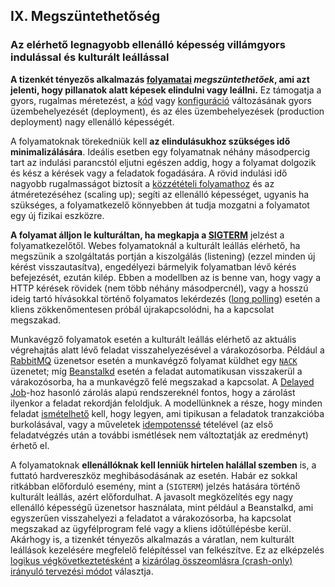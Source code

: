 ## IX. Megszüntethetőség
### Az elérhető legnagyobb ellenálló képesség villámgyors indulással és kulturált leállással

**A tizenkét tényezős alkalmazás [folyamatai](./processes) *megszüntethetőek*, ami azt jelenti, hogy pillanatok alatt képesek elindulni vagy leállni.** Ez támogatja a gyors, rugalmas méretezést, a [kód](./codebase) vagy [konfiguráció](./config) változásának gyors üzembehelyezését (deployment), és az éles üzembehelyezések (production deployment) nagy ellenálló képességét.

A folyamatoknak törekedniük kell **az elindulásukhoz szükséges idő minimalizálására**. Ideális esetben egy folyamatnak néhány másodpercig tart az indulási parancstól eljutni egészen addig, hogy a folyamat dolgozik és kész a kérések vagy a feladatok fogadására. A rövid indulási idő nagyobb rugalmasságot biztosít a [közzétételi folyamathoz](./build-release-run) és az átméretezéséhez (scaling up); segíti az ellenálló képességet, ugyanis ha szükséges, a folyamatkezelő könnyebben át tudja mozgatni a folyamatot egy új fizikai eszközre.

**A folyamat álljon le kulturáltan, ha megkapja a [SIGTERM](http://en.wikipedia.org/wiki/SIGTERM)** jelzést a folyamatkezelőtől. Webes folyamatoknál a kulturált leállás elérhető, ha megszünik a szolgáltatás portján a kiszolgálás (listening) (ezzel minden új kérést visszautasítva), engedélyezi bármelyik folyamatban lévő kérés befejezését,  ezután kilép. Ebben a modellben az is benne van, hogy vagy a HTTP kérések rövidek (nem több néhány másodpercnél), vagy a hosszú ideig tartó hívásokkal történő folyamatos lekérdezés ([long polling](https://www.pubnub.com/blog/2014-12-01-http-long-polling/)) esetén a kliens zökkenőmentesen próbál újrakapcsolódni, ha a kapcsolat megszakad.

Munkavégző folyamatok esetén a kulturált leállás elérhető az aktuális végrehajtás alatt lévő feladat visszahelyezésével a várakozósorba. Például a [RabbitMQ](http://www.rabbitmq.com/) üzenetsor esetén a munkavégző folyamat küldhet egy  [`NACK`](http://www.rabbitmq.com/amqp-0-9-1-quickref.html#basic.nack) üzenetet; míg [Beanstalkd](http://kr.github.com/beanstalkd/) esetén a feladat automatikusan visszakerül a várakozósorba, ha a munkavégző felé megszakad a kapcsolat. A [Delayed Job](https://github.com/collectiveidea/delayed_job#readme)-hoz hasonló zárolás alapú rendszereknél fontos, hogy a zárolást ilyenkor a feladat rekordján feloldjuk. A modellünknek a része, hogy minden feladat [ismételhető](http://en.wikipedia.org/wiki/Reentrant_%28subroutine%29) kell, hogy legyen, ami tipikusan a feladatok tranzakcióba burkolásával, vagy a műveletek [idempotenssé](http://en.wikipedia.org/wiki/Idempotence) tételével (az első feladatvégzés után a további ismétlések nem változtatják az eredményt) érhető el.

A folyamatoknak **ellenállóknak kell lenniük hirtelen halállal szemben** is, a futtató hardvereszköz meghibásodásának az esetén. Habár ez sokkal ritkábban előforduló esemény, mint a (`SIGTERM`) jelzés hatására történő kulturált leállás, azért előfordulhat. A javasolt megközelítés egy nagy ellenálló képességű üzenetsor használata, mint például a Beanstalkd, ami egyszerűen visszahelyezi a feladatot a várakozósorba, ha kapcsolat megszakad az ügyfélprogram felé vagy a kliens időtúllépésbe kerül. Akárhogy is, a tizenkét tényezős alkalmazás a váratlan, nem kulturált leállások kezelésére megfelelő felépítéssel van felkészítve. Ez az elképzelés [logikus végkövetkeztetésként](http://docs.couchdb.org/en/latest/intro/overview.html) a [kizárólag összeomlásra (crash-only) irányuló tervezési módot](http://lwn.net/Articles/191059/) választja.


